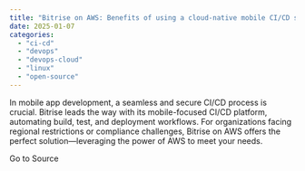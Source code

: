 ```yaml
---
title: "Bitrise on AWS: Benefits of using a cloud-native mobile CI/CD solution - Bitrise Blog"
date: 2025-01-07
categories: 
  - "ci-cd"
  - "devops"
  - "devops-cloud"
  - "linux"
  - "open-source"
---
```


In mobile app development, a seamless and secure CI/CD process is crucial. Bitrise leads the way with its mobile-focused CI/CD platform, automating build, test, and deployment workflows. For organizations facing regional restrictions or compliance challenges, Bitrise on AWS offers the perfect solution—leveraging the power of AWS to meet your needs.

Go to Source
